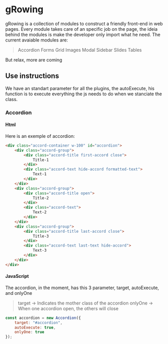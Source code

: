 # gRowing

gRowing is a collection of modules to construct a friendly front-end in web pages.
Every module takes care of an specific job on the page, the ideia behind the modules is make the developer only import what he need.
The current avaiable modules are:

> Accordion
> Forms
> Grid
> Images
> Modal
> Sidebar
> Slides
> Tables

But relax, more are coming

## Use instructions
We have an standart parameter for all the plugins, the autoExecute, his function is to execute everything the js needs to do when we stanciate the class.

### Accordion

#### Html
Here is an exemple of accordion:
```html
<div class="accord-container w-100" id="accordion">
	<div class="accord-group">
		<div class="accord-title first-accord close">
			Title-1
		</div>
		<div class="accord-text hide-accord formatted-text">
			Text-1
		</div>
	</div>
	<div class="accord-group">
		<div class="accord-title open">
			Title-2
		</div>
		<div class="accord-text">
			Text-2
		</div>
	</div>
	<div class="accord-group">
		<div class="accord-title last-accord close">
			Title-3
		</div>
		<div class="accord-text last-text hide-accord">
			Text-3
		</div>
	</div>
</div>
```
#### JavaScript
The accordion, in the moment, has this 3 parameter, target, autoExecute, and onlyOne
> target -> Indicates the mother class of the accordion
> onlyOne -> When one accordion open, the others will close
```js
const accordion = new Accordion({
	target: "#accordion",
	autoExecute: true,
	onlyOne: true
});
```
